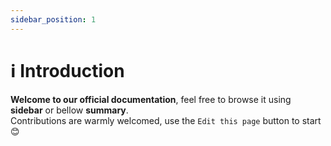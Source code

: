 ```yaml
---
sidebar_position: 1
---
```


# ℹ️ Introduction

**Welcome to our official documentation**, feel free to browse it using **sidebar** or bellow **summary**.  
Contributions are warmly welcomed, use the ``Edit this page`` button to start 😊
